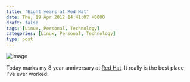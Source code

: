 ```yaml
---
title: 'Eight years at Red Hat'
date: Thu, 19 Apr 2012 14:41:07 +0000
draft: false
tags: [Linux, Personal, Technology]
categories: [Linux, Personal, Technology]
type: post
---
```


![Image](/img/2012/04/linkedin.png?w=290)

Today marks my 8 year anniversary at [Red Hat](http://www.redhat.com/careers). It really is the best place I've ever worked.